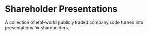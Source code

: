 # Shareholder Presentations 
A collection of real-world publicly traded company code turned into presentations for shareholders. 
